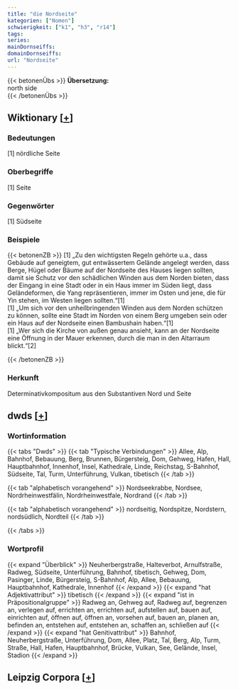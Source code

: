 ```yaml
---
title: "die Nordseite"
kategorien: ["Nomen"]
schwierigkeit: ["k1", "h3", "r14"]
tags:
series:
mainDornseiffs:
domainDornseiffs:
url: "Nordseite"
---
```


{{< betonenÜbs >}}
**Übersetzung:**  
north side  
{{< /betonenÜbs >}}

## Wiktionary [[+](https://de.wiktionary.org/wiki/Nordseite)]

### Bedeutungen
[1] nördliche Seite  

### Oberbegriffe
[1] Seite  

### Gegenwörter
[1] Südseite  

### Beispiele
{{< betonenZB >}}
[1] „Zu den wichtigsten Regeln gehörte u.a., dass Gebäude auf geneigtem, gut entwässertem Gelände angelegt werden, dass Berge, Hügel oder Bäume auf der Nordseite des Hauses liegen sollten, damit sie Schutz vor den schädlichen Winden aus dem Norden bieten, dass der Eingang in eine Stadt oder in ein Haus immer im Süden liegt, dass Geländeformen, die Yang repräsentieren, immer im Osten und jene, die für Yin stehen, im Westen liegen sollten.“[1]  
[1] „Um sich vor den unheilbringenden Winden aus dem Norden schützen zu können, sollte eine Stadt im Norden von einem Berg umgeben sein oder ein Haus auf der Nordseite einen Bambushain haben.“[1]  
[1] „Wer sich die Kirche von außen genau ansieht, kann an der Nordseite eine Öffnung in der Mauer erkennen, durch die man in den Altarraum blickt.“[2]  

{{< /betonenZB >}}
### Herkunft
Determinativkompositum aus den Substantiven Nord und Seite  



## dwds [[+](https://www.dwds.de/wb/Nordseite)]

### Wortinformation
{{< tabs "Dwds" >}}
{{< tab "Typische Verbindungen" >}}
Allee, Alp, Bahnhof, Bebauung, Berg, Brunnen, Bürgersteig, Dom, Gehweg, Hafen, Hall, Hauptbahnhof, Innenhof, Insel, Kathedrale, Linde, Reichstag, S-Bahnhof, Südseite, Tal, Turm, Unterführung, Vulkan, tibetisch
{{< /tab >}}

{{< tab "alphabetisch vorangehend" >}}
Nordseekrabbe, Nordsee, Nordrheinwestfälin, Nordrheinwestfale, Nordrand
{{< /tab >}}

{{< tab "alphabetisch vorangehend" >}}
nordseitig, Nordspitze, Nordstern, nordsüdlich, Nordteil
{{< /tab >}}

{{< /tabs >}}

### Wortprofil
{{< expand "Überblick" >}} Neuherbergstraße, Halteverbot, Arnulfstraße, Radweg, Südseite, Unterführung, Bahnhof, tibetisch, Gehweg, Dom, Pasinger, Linde, Bürgersteig, S-Bahnhof, Alp, Allee, Bebauung, Hauptbahnhof, Kathedrale, Innenhof {{< /expand >}}
{{< expand "hat Adjektivattribut" >}} tibetisch {{< /expand >}}
{{< expand "ist in Präpositionalgruppe" >}} Radweg an, Gehweg auf, Radweg auf, begrenzen an, verlegen auf, errichten an, errichten auf, aufstellen auf, bauen auf, einrichten auf, öffnen auf, öffnen an, vorsehen auf, bauen an, planen an, befinden an, entstehen auf, entstehen an, schaffen an, schließen auf {{< /expand >}}
{{< expand "hat Genitivattribut" >}} Bahnhof, Neuherbergstraße, Unterführung, Dom, Allee, Platz, Tal, Berg, Alp, Turm, Straße, Hall, Hafen, Hauptbahnhof, Brücke, Vulkan, See, Gelände, Insel, Stadion {{< /expand >}}

## Leipzig Corpora [[+](https://corpora.uni-leipzig.de/en/res?word=Nordseite&corpusId=deu_newscrawl-public_2018)]

